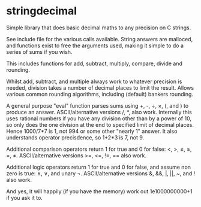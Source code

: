 # stringdecimal

Simple library that does basic decimal maths to any precision on C strings.

See include file for the various calls available. String answers are malloced, and functions exist to free the arguments used, making it simple to do a series of sums if you wish.

This includes functions for add, subtract, multiply, compare, divide and rounding.

Whilst add, subtract, and multiple always work to whatever precision is needed, division takes a number of decimal places to limit the result. Allows various common rounding algorithms, including (default) bankers rounding.

A general purpose "eval" function parses sums using +, -, ÷, ×, (, and ) to produce an answer. ASCII/alternative versions /, \*, also work. Internally this uses rational numbers if you have any division other than by a power of 10, so only does the one division at the end to specified limit of decimal places. Hence 1000/7*7 is 1, not 994 or some other "nearly 1" answer. It also understands operator precisdence, so 1+2\*3 is 7, not 9.

Additional comparison operators return 1 for true and 0 for false: <, >, ≤, ≥, =, ≠. ASCII/alternative versions >=, <=, !=, == also work.

Additional logic operators return 1 for true and 0 for false, and assume non zero is true: ∧, ∨, and unary ¬. ASCII/alternative versions &, &&, |, ||, ~, and ! also work.

And yes, it will happily (if you have the memory) work out 1e1000000000+1 if you ask it to.
